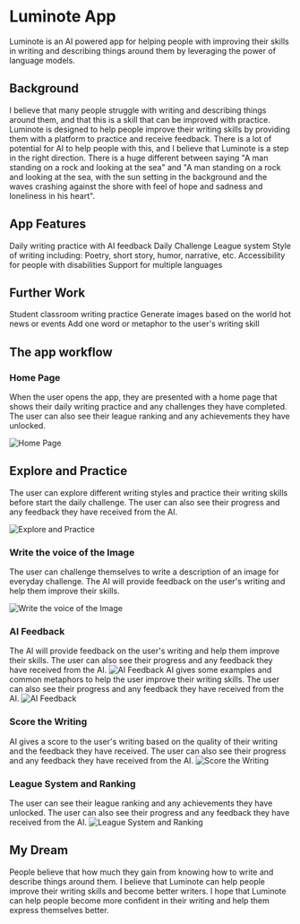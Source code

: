 # Luminote App
Luminote is an AI powered app for helping people with improving their skills in writing and describing things around them by leveraging the power of language models.

## Background
I believe that many people struggle with writing and describing things around them, and that this is a skill that can be improved with practice. Luminote is designed to help people improve their writing skills by providing them with a platform to practice and receive feedback.
There is a lot of potential for AI to help people with this, and I believe that Luminote is a step in the right direction.
There is a huge different between saying "A man standing on a rock and looking at the sea" and "A man standing on a rock and looking at the sea, with the sun setting in the background and the waves crashing against the shore with feel of hope and sadness and loneliness in his heart".

## App Features
Daily writing practice with AI feedback
Daily Challenge
League system
Style of writing including: Poetry, short story, humor, narrative, etc.
Accessibility for people with disabilities
Support for multiple languages

## Further Work
Student classroom writing practice
Generate images based on the world hot news or events
Add one word or metaphor to the user's writing skill



## The app workflow

### Home Page
When the user opens the app, they are presented with a home page that shows their daily writing practice and any challenges they have completed. The user can also see their league ranking and any achievements they have unlocked.  

![Home Page](./Lumintoe_ScreenShots/1.png)

## Explore and Practice
The user can explore different writing styles and practice their writing skills before start the daily challenge. The user can also see their progress and any feedback they have received from the AI.

![Explore and Practice](./Lumintoe_ScreenShots/2.png)

### Write the voice of the Image
The user can challenge themselves to write a description of an image for everyday challenge. The AI will provide feedback on the user's writing and help them improve their skills.

![Write the voice of the Image](./Lumintoe_ScreenShots/3.png)


### AI Feedback
The AI will provide feedback on the user's writing and help them improve their skills. The user can also see their progress and any feedback they have received from the AI.
![AI Feedback](./Lumintoe_ScreenShots/4.png)
AI gives some examples and common metaphors to help the user improve their writing skills. The user can also see their progress and any feedback they have received from the AI.
![AI Feedback](./Lumintoe_ScreenShots/5.png)

### Score the Writing
AI gives a score to the user's writing based on the quality of their writing and the feedback they have received. The user can also see their progress and any feedback they have received from the AI.
![Score the Writing](./Lumintoe_ScreenShots/6.png)

### League System and Ranking
The user can see their league ranking and any achievements they have unlocked. The user can also see their progress and any feedback they have received from the AI.
![League System and Ranking](./Lumintoe_ScreenShots/7.png)


## My Dream
People believe that how much they gain from knowing how to write and describe things around them. I believe that Luminote can help people improve their writing skills and become better writers. I hope that Luminote can help people become more confident in their writing and help them express themselves better.
